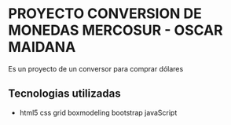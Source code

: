 <h1> PROYECTO CONVERSION DE MONEDAS MERCOSUR - OSCAR MAIDANA </H1>
<p> Es un proyecto de un conversor para comprar dólares </p>
<h2> Tecnologias utilizadas</h2>
<ul>
    <li>
    html5
    css
    grid
    boxmodeling
    bootstrap
    javaScript
    </li>
</ul>

